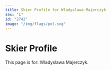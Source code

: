 ```yaml
---
title: Skier Profile for Wladyslawa Majerczyk
sex: "L"
id: "2742"
image: "/img/flags/pol.svg" 
---
```


# Skier Profile

This page is for: Wladyslawa Majerczyk.
    